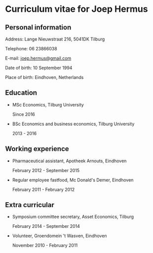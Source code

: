 Curriculum vitae for Joep Hermus
=================================

Personal information
---------------------
Address: Lange Nieuwstraat 216, 5041DK Tilburg

Telephone: 06 23866038

E-mail: joep.hermus@gmail.com

Date of birth: 10 September 1994

Place of birth: Eindhoven, Netherlands

Education
----------
* MSc Economics, Tilburg University 

     Since 2016

* BSc Economics and business economics, Tilburg University

    2013 - 2016

Working experience
------------------

* Pharmaceutical assistant, Apotheek Arnouts, Eindhoven

   February 2012 - September 2015

* Regular employee fastfood, Mc Donald's Demer, Eindhoven

   February 2011 - February 2012

Extra curricular
----------------

* Symposium committee secretary, Asset Economics, Tilburg

   February 2014 - September 2014

* Volunteer, Groendomein 't Wasven, Eindhoven

   November 2010 - February 2011

